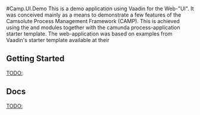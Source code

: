 #Camp.UI.Demo 
This is a demo application using Vaadin for the Web-"UI".
It was conceived mainly as a means to demonstrate a few features of the Camsolute Process Management Framework (CAMP).
This is achieved using the [](https://github.com/luthrian/camp.lib "camp.lib") and [](http://www.github.com/luthrian/camp.api "camp.api") modules together with the [](https://github.com/luthrian/camp.engine "camp.engine") camunda process-application starter template.
The web-application was based on examples from Vaadin's starter template available at their [](http://www.vaading.com "website") 

## Getting Started
<TODO:>
## Docs
<TODO:>